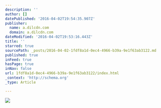 ```yaml
---
description: ''
author: []
datePublished: '2016-04-02T19:54:35.907Z'
publisher:
  name: a.dilcdn.com
  domain: a.dilcdn.com
dateModified: '2016-04-02T19:53:16.443Z'
title: ''
starred: true
sourcePath: _posts/2016-04-02-1fdf8a1d-0ec4-4966-b39a-9e1f63ab3122.md
published: true
inFeed: true
hasPage: true
inNav: false
url: 1fdf8a1d-0ec4-4966-b39a-9e1f63ab3122/index.html
_context: 'http://schema.org'
_type: Article

---
```

![](http://a.dilcdn.com/bl/wp-content/uploads/sites/6/2015/09/HEADER_IMAGE_ONLY.jpg)